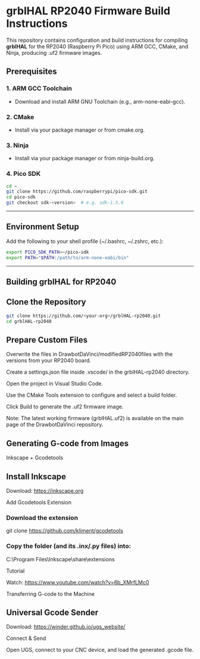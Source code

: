 # grblHAL RP2040 Firmware Build Instructions

This repository contains configuration and build instructions for compiling **grblHAL** for the RP2040 (Raspberry Pi Pico) using ARM GCC, CMake, and Ninja, producing .uf2 firmware images.

## Prerequisites

### 1. ARM GCC Toolchain

- Download and install ARM GNU Toolchain (e.g., arm-none-eabi-gcc).

### 2. CMake

- Install via your package manager or from cmake.org.

### 3. Ninja

- Install via your package manager or from ninja-build.org.

### 4. Pico SDK

```bash
cd ~
git clone https://github.com/raspberrypi/pico-sdk.git
cd pico-sdk
git checkout sdk-<version>  # e.g. sdk-1.5.0
```
---
## Environment Setup

Add the following to your shell profile (~/.bashrc, ~/.zshrc, etc.):

```bash
export PICO_SDK_PATH=~/pico-sdk
export PATH="$PATH:/path/to/arm-none-eabi/bin"
```
---

## Building grblHAL for RP2040

## Clone the Repository

```bash
git clone https://github.com/<your-org>/grblHAL-rp2040.git
cd grblHAL-rp2040
```

## Prepare Custom Files

Overwrite the files in DrawbotDaVinci/modifiedRP2040files with the versions from your RP2040 board.

Create a settings.json file inside .vscode/ in the grblHAL-rp2040 directory.

Open the project in Visual Studio Code.

Use the CMake Tools extension to configure and select a build folder.

Click Build to generate the .uf2 firmware image.

Note: The latest working firmware (grblHAL.uf2) is available on the main page of the DrawbotDaVinci repository.

## Generating G-code from Images

Inkscape + Gcodetools

## Install Inkscape

Download: https://inkscape.org

Add Gcodetools Extension

### Download the extension
git clone https://github.com/kliment/gcodetools

### Copy the folder (and its .inx/.py files) into:
C:\Program Files\Inkscape\share\extensions

Tutorial

Watch: https://www.youtube.com/watch?v=6b_XMrfLMc0

Transferring G-code to the Machine

## Universal Gcode Sender

Download: https://winder.github.io/ugs_website/

Connect & Send

Open UGS, connect to your CNC device, and load the generated .gcode file.

